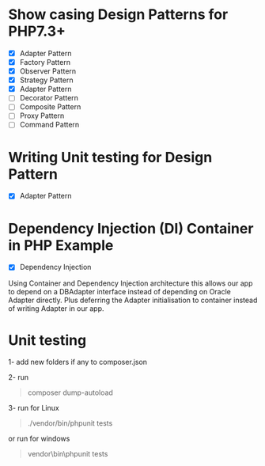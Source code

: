 # Show casing Design Patterns for PHP7.3+

- [x] Adapter Pattern
- [x] Factory Pattern
- [x] Observer Pattern
- [x] Strategy Pattern
- [x] Adapter Pattern
- [ ] Decorator Pattern
- [ ] Composite Pattern
- [ ] Proxy Pattern
- [ ] Command Pattern

# Writing Unit testing for Design Pattern
- [x] Adapter Pattern

# Dependency Injection (DI) Container in PHP Example
- [x] Dependency Injection

Using Container and Dependency Injection architecture
this allows our app to depend on a DBAdapter interface instead of depending on Oracle Adapter directly.
Plus deferring the Adapter initialisation to container instead of writing Adapter in our app.
 
 
 # Unit testing
 1- add new folders if any to composer.json
 
 2- run 
 > composer dump-autoload
 
 3- run for Linux
 > ./vendor/bin/phpunit tests

 or run for windows
 > vendor\bin\phpunit tests 